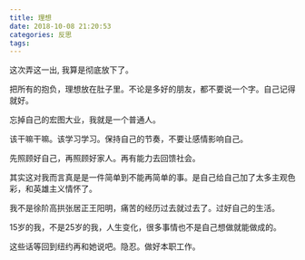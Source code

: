 ```yaml
---
title: 理想
date: 2018-10-08 21:20:53
categories: 反思
tags:
---
```



这次弄这一出, 我算是彻底放下了。

把所有的抱负，理想放在肚子里。不论是多好的朋友，都不要说一个字。自己记得就好。

忘掉自己的宏图大业，我就是一个普通人。

该干嘛干嘛。该学习学习。保持自己的节奏，不要让感情影响自己。

先照顾好自己，再照顾好家人。再有能力去回馈社会。

其实这对我而言真是是一件简单到不能再简单的事。是自己给自己加了太多主观色彩，和英雄主义情怀了。

我不是徐阶高拱张居正王阳明，痛苦的经历过去就过去了。过好自己的生活。

15岁的我，不是25岁的我，人生变化，很多事情也不是自己想做就能做成的。

这些话等回到纽约再和她说吧。隐忍。做好本职工作。
